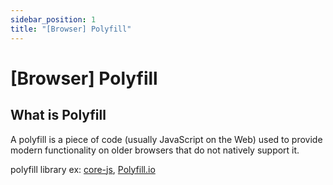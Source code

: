 ```yaml
---
sidebar_position: 1
title: "[Browser] Polyfill"
---
```


# [Browser] Polyfill

## What is Polyfill

A polyfill is a piece of code (usually JavaScript on the Web) used to provide modern functionality on older browsers that do not natively support it.

polyfill library ex: [core-js](https://github.com/zloirock/core-js), [Polyfill.io](https://polyfill.io/v3/) 
